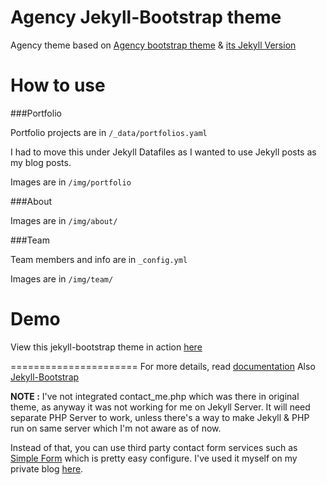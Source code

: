 Agency Jekyll-Bootstrap theme
====================

Agency theme based on [Agency bootstrap theme](http://startbootstrap.com/templates/agency/) & [its Jekyll Version](https://github.com/y7kim/agency-jekyll-theme/)

# How to use

###Portfolio

Portfolio projects are in `/_data/portfolios.yaml`

I had to move this under Jekyll Datafiles as I wanted to use Jekyll posts as my blog posts.

Images are in `/img/portfolio`

###About

Images are in `/img/about/`

###Team

Team members and info are in `_config.yml`

Images are in `/img/team/`

# Demo

View this jekyll-bootstrap theme in action [here](https://desaiuditd.github.io/agency/)

======================
For more details, read [documentation](http://jekyllrb.com/)
Also [Jekyll-Bootstrap](http://jekyllbootstrap.com/)


**NOTE :** I've not integrated contact_me.php which was there in original theme, as anyway it was not working for me on Jekyll Server. It will need separate PHP Server to work, unless there's a way to make Jekyll & PHP run on same server which I'm not aware as of now.

Instead of that, you can use third party contact form services such as [Simple Form](http://getsimpleform.com) which is pretty easy configure. I've used it myself on my private blog [here](http://incognitech.in).
